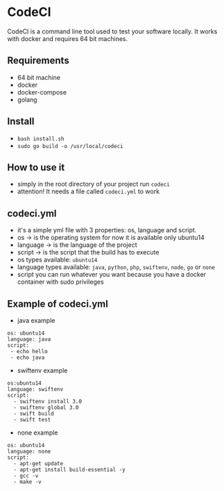 # CodeCI #

CodeCI is a command line tool used to test your software locally. It works with docker and requires 64 bit machines.

## Requirements ##

* 64 bit machine
* docker
* docker-compose
* golang

## Install ##

* ```bash install.sh```
* ```sudo go build -o /usr/local/codeci```

## How to use it ##

* simply in the root directory of your project run ```codeci```
* attention! It needs a file called ```codeci.yml``` to work

## codeci.yml ###

* it's a simple yml file with 3 properties: os, language and script.
* os -> is the operating system for now it is available only ubuntu14
* language -> is the language of the project
* script -> is the script that the build has to execute
* os types available: ```ubuntu14```
* language types available: ```java```, ```python```, ```php```, ```swiftenv```, ```node```, ```go``` or ```none```
* script you can run whatever you want because you have a docker container with sudo privileges

## Example of codeci.yml ##

* java example
```
os: ubuntu14
language: java
script:
 - echo hello
 - echo java
```

* swiftenv example
```
os:ubuntu14
language: swiftenv
script:
  - swiftenv install 3.0
  - swiftenv global 3.0
  - swift build
  - swift test
```

* none example
```
os: ubuntu14
language: none
script:
  - apt-get update
  - apt-get install build-essential -y
  - gcc -v
  - make -v
```
 